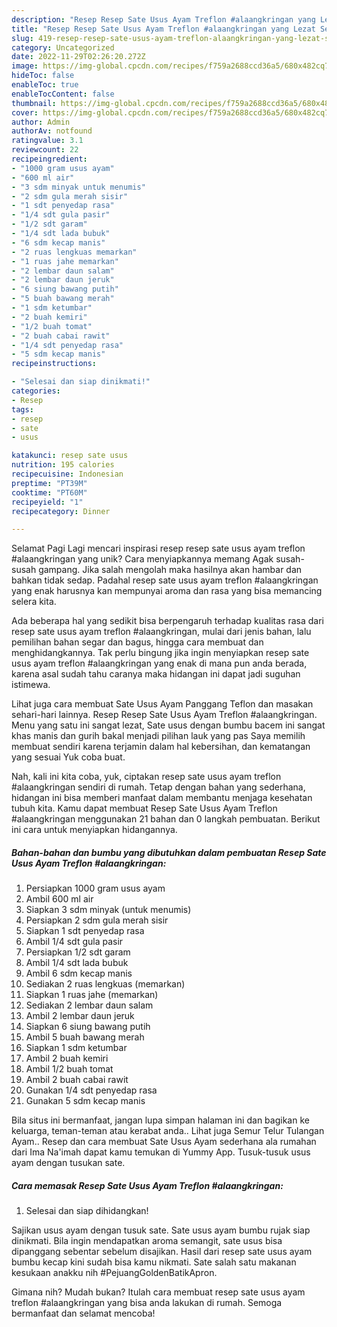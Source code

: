 ```yaml
---
description: "Resep Resep Sate Usus Ayam Treflon #alaangkringan yang Lezat Sekali, Mantap"
title: "Resep Resep Sate Usus Ayam Treflon #alaangkringan yang Lezat Sekali, Mantap"
slug: 419-resep-resep-sate-usus-ayam-treflon-alaangkringan-yang-lezat-sekali-mantap
category: Uncategorized
date: 2022-11-29T02:26:20.272Z
image: https://img-global.cpcdn.com/recipes/f759a2688ccd36a5/680x482cq70/resep-sate-usus-ayam-treflon-alaangkringan-foto-resep-utama.jpg
hideToc: false
enableToc: true
enableTocContent: false
thumbnail: https://img-global.cpcdn.com/recipes/f759a2688ccd36a5/680x482cq70/resep-sate-usus-ayam-treflon-alaangkringan-foto-resep-utama.jpg
cover: https://img-global.cpcdn.com/recipes/f759a2688ccd36a5/680x482cq70/resep-sate-usus-ayam-treflon-alaangkringan-foto-resep-utama.jpg
author: Admin
authorAv: notfound
ratingvalue: 3.1
reviewcount: 22
recipeingredient:
- "1000 gram usus ayam"
- "600 ml air"
- "3 sdm minyak untuk menumis"
- "2 sdm gula merah sisir"
- "1 sdt penyedap rasa"
- "1/4 sdt gula pasir"
- "1/2 sdt garam"
- "1/4 sdt lada bubuk"
- "6 sdm kecap manis"
- "2 ruas lengkuas memarkan"
- "1 ruas jahe memarkan"
- "2 lembar daun salam"
- "2 lembar daun jeruk"
- "6 siung bawang putih"
- "5 buah bawang merah"
- "1 sdm ketumbar"
- "2 buah kemiri"
- "1/2 buah tomat"
- "2 buah cabai rawit"
- "1/4 sdt penyedap rasa"
- "5 sdm kecap manis"
recipeinstructions:

- "Selesai dan siap dinikmati!"
categories:
- Resep
tags:
- resep
- sate
- usus

katakunci: resep sate usus 
nutrition: 195 calories
recipecuisine: Indonesian
preptime: "PT39M"
cooktime: "PT60M"
recipeyield: "1"
recipecategory: Dinner

---
```



Selamat Pagi Lagi mencari inspirasi resep resep sate usus ayam treflon #alaangkringan yang unik? Cara menyiapkannya memang Agak susah-susah gampang. Jika salah mengolah maka hasilnya akan hambar dan bahkan tidak sedap. Padahal resep sate usus ayam treflon #alaangkringan yang enak harusnya kan mempunyai aroma dan rasa yang bisa memancing selera kita.


Ada beberapa hal yang sedikit bisa berpengaruh terhadap kualitas rasa dari resep sate usus ayam treflon #alaangkringan, mulai dari jenis bahan, lalu pemilihan bahan segar dan bagus, hingga cara membuat dan menghidangkannya. Tak perlu bingung jika ingin menyiapkan resep sate usus ayam treflon #alaangkringan yang enak di mana pun anda berada, karena asal sudah tahu caranya maka hidangan ini dapat jadi suguhan istimewa.

Lihat juga cara membuat Sate Usus Ayam Panggang Teflon dan masakan sehari-hari lainnya. Resep Resep Sate Usus Ayam Treflon #alaangkringan. Menu yang satu ini sangat lezat, Sate usus dengan bumbu bacem ini sangat khas manis dan gurih bakal menjadi pilihan lauk yang pas Saya memilih membuat sendiri karena terjamin dalam hal kebersihan, dan kematangan yang sesuai Yuk coba buat.


Nah, kali ini kita coba, yuk, ciptakan resep sate usus ayam treflon #alaangkringan sendiri di rumah. Tetap dengan bahan yang sederhana, hidangan ini bisa memberi manfaat dalam membantu menjaga kesehatan tubuh kita. Kamu dapat membuat Resep Sate Usus Ayam Treflon #alaangkringan menggunakan 21 bahan dan 0 langkah pembuatan. Berikut ini cara untuk menyiapkan hidangannya.

<!--inarticleads1-->

##### Bahan-bahan dan bumbu yang dibutuhkan dalam pembuatan Resep Sate Usus Ayam Treflon #alaangkringan:

1. Persiapkan 1000 gram usus ayam
1. Ambil 600 ml air
1. Siapkan 3 sdm minyak (untuk menumis)
1. Persiapkan 2 sdm gula merah sisir
1. Siapkan 1 sdt penyedap rasa
1. Ambil 1/4 sdt gula pasir
1. Persiapkan 1/2 sdt garam
1. Ambil 1/4 sdt lada bubuk
1. Ambil 6 sdm kecap manis
1. Sediakan 2 ruas lengkuas (memarkan)
1. Siapkan 1 ruas jahe (memarkan)
1. Sediakan 2 lembar daun salam
1. Ambil 2 lembar daun jeruk
1. Siapkan 6 siung bawang putih
1. Ambil 5 buah bawang merah
1. Siapkan 1 sdm ketumbar
1. Ambil 2 buah kemiri
1. Ambil 1/2 buah tomat
1. Ambil 2 buah cabai rawit
1. Gunakan 1/4 sdt penyedap rasa
1. Gunakan 5 sdm kecap manis


Bila situs ini bermanfaat, jangan lupa simpan halaman ini dan bagikan ke keluarga, teman-teman atau kerabat anda.. Lihat juga Semur Telur Tulangan Ayam.. Resep dan cara membuat Sate Usus Ayam sederhana ala rumahan dari Ima Na&#39;imah dapat kamu temukan di Yummy App. Tusuk-tusuk usus ayam dengan tusukan sate. 

<!--inarticleads2-->

##### Cara memasak Resep Sate Usus Ayam Treflon #alaangkringan:


1. Selesai dan siap dihidangkan!

Sajikan usus ayam dengan tusuk sate. Sate usus ayam bumbu rujak siap dinikmati. Bila ingin mendapatkan aroma semangit, sate usus bisa dipanggang sebentar sebelum disajikan. Hasil dari resep sate usus ayam bumbu kecap kini sudah bisa kamu nikmati. Sate salah satu makanan kesukaan anakku nih #PejuangGoldenBatikApron. 

Gimana nih? Mudah bukan? Itulah cara membuat resep sate usus ayam treflon #alaangkringan yang bisa anda lakukan di rumah. Semoga bermanfaat dan selamat mencoba!

